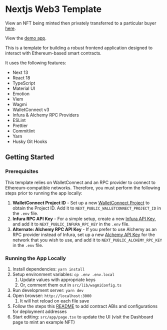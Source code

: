 # Nextjs Web3 Template

View an NFT being minted then privately transferred to a particular buyer [here](https://sepolia.etherscan.io/nft/0x531e468a8b41f76db4ce2a35e8e4dd7d4a9cd7c9/1).

View the [demo app](https://private-nft-transfer.vercel.app/).

This is a template for building a robust frontend application designed to interact with Ethereum-based smart contracts.

It uses the following features:

- Next 13
- React 18
- TypeScript
- Material UI
- Emotion
- Viem
- Wagmi
- WalletConnect v3
- Infura & Alchemy RPC Providers
- ESLint
- Prettier
- Commitlint
- Yarn
- Husky Git Hooks

## Getting Started

### Prerequisites

This template relies on WalletConnect and an RPC provider to connect to Ethereum-compatible networks. Therefore, you must perform the following steps prior to running the app locally:

1. **WalletConnect Project ID** - Set up a new [WalletConnect Project](https://cloud.walletconnect.com/) to obtain the Project ID. Add it to `NEXT_PUBLIC_WALLETCONNECT_PROJECT_ID` in the `.env` file.
2. **Infura RPC API Key** - For a simple setup, create a new [Infura API Key](https://app.infura.io/dashboard), and add it to `NEXT_PUBLIC_INFURA_RPC_KEY` in the `.env` file.
3. **Alternate: Alchemy RPC API Key** - If you prefer to use Alchemy as an RPC provider instead of Infura, set up a new [Alchemy API Key](https://dashboard.alchemyapi.io/) for the network that you wish to use, and add it to `NEXT_PUBLIC_ALCHEMY_RPC_KEY` in the `.env` file.

### Running the App Locally

1. Install dependencies: `yarn install`
2. Setup environment variables: `cp .env .env.local`
   1. Update values with appropriate keys
   2. Or, comment them out in `src/lib/wagmiConfig.ts`
3. Run development server: `yarn dev`
4. Open browser: `http://localhost:3000`
   1. It will hot reload on each file save
5. Follow the steps this [README](./abis/README.md) to add contract ABIs and configurations for deployment addresses
6. Start editing: `src/app/page.tsx` to update the UI (visit the Dashboard page to mint an example NFT)
